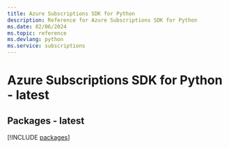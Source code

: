 ```yaml
---
title: Azure Subscriptions SDK for Python
description: Reference for Azure Subscriptions SDK for Python
ms.date: 02/06/2024
ms.topic: reference
ms.devlang: python
ms.service: subscriptions
---
```

# Azure Subscriptions SDK for Python - latest
## Packages - latest
[!INCLUDE [packages](subscriptions-index.md)]
